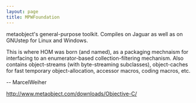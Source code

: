 ```yaml
---
layout: page
title: MPWFoundation
---
```




metaobject's general-purpose toolkit.  Compiles on Jaguar as well as on GNUstep for Linux and Windows.

This is where HOM was born (and named), as a packaging mechnaism for interfacing to an enumerator-based collection-filtering mechanism.  Also contains object-streams (with byte-streaming subclasses), object-caches for fast temporary object-allocation, accessor macros, coding macros, etc.

-- MarcelWeiher

http://www.metaobject.com/downloads/Objective-C/

